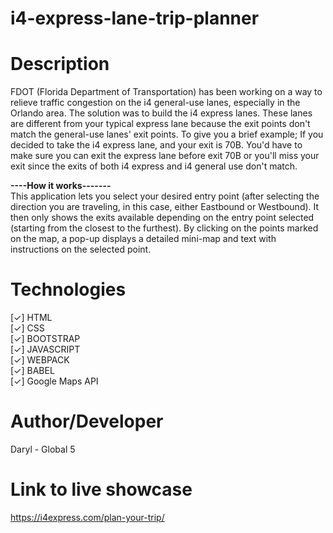 # i4-express-lane-trip-planner

# Description

FDOT (Florida Department of Transportation) has been working on a way to relieve traffic congestion on the i4 general-use lanes, especially in the Orlando area. The solution was to build the i4 express lanes. These lanes are different from your typical express lane because the exit points don't match the general-use lanes' exit points. To give you a brief example; If you decided to take the i4 express lane, and your exit is 70B. You'd have to make sure you can exit the express lane before exit 70B or you'll miss your exit since the exits of both i4 express and i4 general use don't match.

<strong>----How it works-------</strong><br>
This application lets you select your desired entry point (after selecting the direction you are traveling, in this case, either Eastbound or Westbound). It then only shows the exits available depending on the entry point selected (starting from the closest to the furthest). By clicking on the points marked on the map, a pop-up displays a detailed mini-map and text with instructions on the selected point.

# Technologies

[&#10003;] HTML<br>
[&#10003;] CSS<br>
[&#10003;] BOOTSTRAP<br>
[&#10003;] JAVASCRIPT<br>
[&#10003;] WEBPACK<br>
[&#10003;] BABEL<br>
[&#10003;] Google Maps API

# Author/Developer

Daryl - Global 5

# Link to live showcase

https://i4express.com/plan-your-trip/
